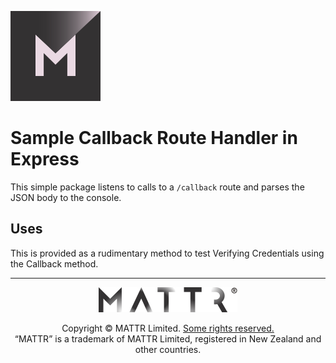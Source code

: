 [![MATTR](../docs/assets/mattr-logo-square.svg)](https://github.com/mattrglobal)

# Sample Callback Route Handler in Express

This simple package listens to calls to a `/callback` route and parses the JSON body to the console.

## Uses
This is provided as a rudimentary method to test Verifying Credentials using the Callback method.

---

<p align="center"><a href="https://mattr.global" target="_blank"><img height="40px" src ="../docs/assets/mattr-logo-tm.svg"></a></p><p align="center">Copyright © MATTR Limited. <a href="../LICENSE">Some rights reserved.</a><br/>“MATTR” is a trademark of MATTR Limited, registered in New Zealand and other countries.</p>
